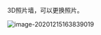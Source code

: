 3D照片墙，可以更换照片。

![image-20201215163839019](https://zouyishan.oss-cn-beijing.aliyuncs.com/images/20201215163847.png)